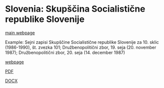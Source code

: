 # Slovenia: Skupščina Socialistične republike Slovenije

[main webpage](http://hdl.handle.net/11686/menu408)

Example: Sejni zapisi Skupščine Socialistične republike Slovenije za 10. sklic (1986-1990), št. zvezka 101;
Družbenopolitični zbor, 19. seja (20. november 1987);
Družbenopolitični zbor, 20. seja (14. december 1987)

[webpage](http://hdl.handle.net/11686/16270)

[PDF](https://www.sistory.si/cdn/publikacije/16001-17000/16270/Druzbenopoliticni_zbor_19_in_20_seja_20.11.-14.12.1987.pdf)

[DOCX](https://www.sistory.si/cdn/publikacije/16001-17000/16270/Druzbenopoliticni_zbor_19_in_20_seja_20.11.-14.12.docx)


